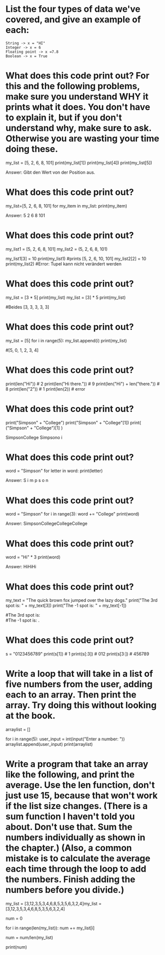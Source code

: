# List the four types of data we've covered, and give an example of each:
    String -> x = "HI"
    Integer -> x = 6
    Floating point -> x =7.8
    Boolean -> x = True

# What does this code print out? For this and the following problems, make sure you understand WHY it prints what it does. You don't have to explain it, but if you don't understand why, make sure to ask. Otherwise you are wasting your time doing these.
my_list = [5, 2, 6, 8, 101]
print(my_list[1])
print(my_list[4])
print(my_list[5])

Answer: Gibt den Wert von der Position aus.

# What does this code print out?
my_list=[5, 2, 6, 8, 101]
for my_item in my_list:
    print(my_item)

Answer: 5
2
6
8
101

# What does this code print out?
my_list1 = [5, 2, 6, 8, 101]
my_list2 = (5, 2, 6, 8, 101)

my_list1[3] = 10 
print(my_list1)
#prints [5, 2, 6, 10, 101]
my_list2[2] = 10
print(my_list2)
#Error: Tupel kann nicht verändert werden

# What does this code print out?
my_list = [3 * 5]
print(my_list)
my_list = [3] * 5
print(my_list)

#Beides [3, 3, 3, 3, 3]

# What does this code print out?
my_list = [5]
for i in range(5):
    my_list.append(i)
print(my_list)

#[5, 0, 1, 2, 3, 4]

# What does this code print out?
print(len("Hi")) # 2
print(len("Hi there.")) # 9
print(len("Hi") + len("there.")) # 8
print(len("2")) # 1
print(len(2)) # error

# What does this code print out?
print("Simpson" + "College")
print("Simpson" + "College"[1])
print( ("Simpson" + "College")[1] )

SimpsonCollege
Simpsono
i

# What does this code print out?
word = "Simpson"
for letter in word:
    print(letter)

Answer: S
i
m
p
s
o
n

# What does this code print out?
word = "Simpson"
for i in range(3):
    word += "College"
print(word)

Answer: SimpsonCollegeCollegeCollege

# What does this code print out?
word = "Hi" * 3
print(word)

Answer: HiHiHi

# What does this code print out?
my_text = "The quick brown fox jumped over the lazy dogs."
print("The 3rd spot is: " + my_text[3])
print("The -1 spot is: " + my_text[-1])

#The 3rd spot is:  
#The -1 spot is: .

# What does this code print out?
s = "0123456789"
print(s[1]) # 1
print(s[:3]) # 012
print(s[3:]) # 456789


# Write a loop that will take in a list of five numbers from the user, adding each to an array. Then print the array. Try doing this without looking at the book.

arraylist = []

for i in range(5):
    user_input = int(input("Enter a number: "))
    arraylist.append(user_input)
print(arraylist)

# Write a program that take an array like the following, and print the average. Use the len function, don't just use 15, because that won't work if the list size changes. (There is a sum function I haven't told you about. Don't use that. Sum the numbers individually as shown in the chapter.) (Also, a common mistake is to calculate the average each time through the loop to add the numbers. Finish adding the numbers before you divide.)
my_list = [3,12,3,5,3,4,6,8,5,3,5,6,3,2,4]my_list = [3,12,3,5,3,4,6,8,5,3,5,6,3,2,4]

num = 0

for i in range(len(my_list)):
    num += my_list[i]

num = num/len(my_list)
    
print(num)
